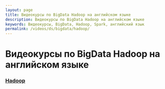 ```yaml
---
layout: page
title: Видеокурсы по BigData Hadoop на английском языке
description: Видеокурсы по BigData Hadoop на английском языке
keywords: Видеокурсы, BigData, Hadoop, Spark, английский язык
permalink: /videos/ds/bigdata/hadoop/
---
```


# Видеокурсы по BigData Hadoop на английском языке

### [Hadoop](/videos/ds/bigdata/hadoop/en/)

